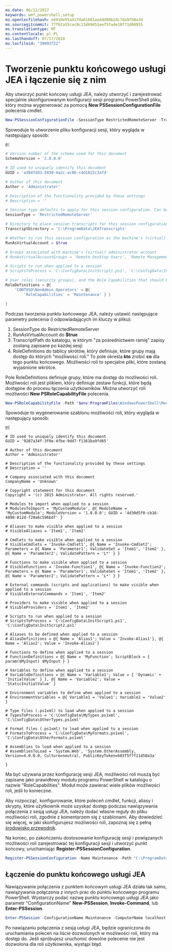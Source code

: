 ```yaml
---
ms.date: 06/12/2017
keywords: wmf,powershell,setup
ms.openlocfilehash: e4910e95a417da61661aaddd98b2dc7da9f98a3d
ms.sourcegitcommit: 77f62a55cac8c13d69d51eef5fade18f71d66955
ms.translationtype: MT
ms.contentlocale: pl-PL
ms.lasthandoff: 07/17/2018
ms.locfileid: "39093722"
---
```

# <a name="creating-and-connecting-to-a-jea-endpoint"></a>Tworzenie punktu końcowego usługi JEA i łączenie się z nim
Aby utworzyć punkt końcowy usługi JEA, należy utworzyć i zarejestrować specjalnie skonfigurowanym konfiguracji sesji programu PowerShell pliku, który można wygenerować za pomocą **New PSSessionConfigurationFile** polecenia cmdlet.

```powershell
New-PSSessionConfigurationFile -SessionType RestrictedRemoteServer -TranscriptDirectory "C:\ProgramData\JEATranscripts" -RunAsVirtualAccount -RoleDefinitions @{ 'CONTOSO\NonAdmin_Operators' = @{ RoleCapabilities = 'Maintenance' }} -Path "$env:ProgramData\JEAConfiguration\Demo.pssc"
```

Spowoduje to utworzenie pliku konfiguracji sesji, który wygląda w następujący sposób:
```powershell
@{

# Version number of the schema used for this document
SchemaVersion = '2.0.0.0'

# ID used to uniquely identify this document
GUID = 'a384fdd3-5830-4a2c-ac86-cdd1822c3afd'

# Author of this document
Author = 'Administrator'

# Description of the functionality provided by these settings
# Description = ''

# Session type defaults to apply for this session configuration. Can be 'RestrictedRemoteServer' (recommended), 'Empty', or 'Default'
SessionType = 'RestrictedRemoteServer'

# Directory to place session transcripts for this session configuration
TranscriptDirectory = 'C:\ProgramData\JEATranscripts'

# Whether to run this session configuration as the machine's (virtual) administrator account
RunAsVirtualAccount = $true

# Groups associated with machine's (virtual) administrator account
# RunAsVirtualAccountGroups = 'Remote Desktop Users', 'Remote Management Users'

# Scripts to run when applied to a session
# ScriptsToProcess = 'C:\ConfigData\InitScript1.ps1', 'C:\ConfigData\InitScript2.ps1'

# User roles (security groups), and the Role Capabilities that should be applied to them when applied to a session
RoleDefinitions = @{
    'CONTOSO\NonAdmin_Operators' = @{
        'RoleCapabilities' = 'Maintenance' } }

}
```
Podczas tworzenia punktu końcowego JEA, należy ustawić następujące parametry polecenia (i odpowiadających im kluczy w pliku):
1.  SessionType do RestrictedRemoteServer
2.  RunAsVirtualAccount do **$true**
3.  TranscriptPath do katalogu, w którym "za pośrednictwem ramię" zapisy zostaną zapisane po każdej sesji
4.  RoleDefinitions do tablicy skrótów, który definiuje, które grupy mają dostęp do których "możliwości roli."  To pole określa **kto** zrobić **co** dla tego punktu końcowego.   Możliwości roli to specjalne pliki, które zostaną wyjaśnione wkrótce.


Pole RoleDefinitions definiuje grupy, które ma dostęp do możliwości roli.  Możliwości roli jest plikiem, który definiuje zestaw funkcji, które będą dostępne do procesu łączenia użytkowników.  Można utworzyć roli możliwości **New PSRoleCapabilityFile** polecenia.

```powershell
New-PSRoleCapabilityFile -Path "$env:ProgramFiles\WindowsPowerShell\Modules\DemoModule\RoleCapabilities\Maintenance.psrc"
```

Spowoduje to wygenerowanie szablonu możliwości roli, który wygląda w następujący sposób:
```
@{

# ID used to uniquely identify this document
GUID = '9287a34f-3f0e-4fbe-9dd7-f1361ba9fd65'

# Author of this document
Author = 'Administrator'

# Description of the functionality provided by these settings
# Description = ''

# Company associated with this document
CompanyName = 'Unknown'

# Copyright statement for this document
Copyright = '(c) 2015 Administrator. All rights reserved.'

# Modules to import when applied to a session
# ModulesToImport = 'MyCustomModule', @{ ModuleName = 'MyCustomModule'; ModuleVersion = '1.0.0.0'; GUID = '4d30d5f0-cb16-4898-812d-f20a6c596bdf' }

# Aliases to make visible when applied to a session
# VisibleAliases = 'Item1', 'Item2'

# Cmdlets to make visible when applied to a session
# VisibleCmdlets = 'Invoke-Cmdlet1', @{ Name = 'Invoke-Cmdlet2'; Parameters = @{ Name = 'Parameter1'; ValidateSet = 'Item1', 'Item2' }, @{ Name = 'Parameter2'; ValidatePattern = 'L*' } }

# Functions to make visible when applied to a session
# VisibleFunctions = 'Invoke-Function1', @{ Name = 'Invoke-Function2'; Parameters = @{ Name = 'Parameter1'; ValidateSet = 'Item1', 'Item2' }, @{ Name = 'Parameter2'; ValidatePattern = 'L*' } }

# External commands (scripts and applications) to make visible when applied to a session
# VisibleExternalCommands = 'Item1', 'Item2'

# Providers to make visible when applied to a session
# VisibleProviders = 'Item1', 'Item2'

# Scripts to run when applied to a session
# ScriptsToProcess = 'C:\ConfigData\InitScript1.ps1', 'C:\ConfigData\InitScript2.ps1'

# Aliases to be defined when applied to a session
# AliasDefinitions = @{ Name = 'Alias1'; Value = 'Invoke-Alias1'}, @{ Name = 'Alias2'; Value = 'Invoke-Alias2'}

# Functions to define when applied to a session
# FunctionDefinitions = @{ Name = 'MyFunction'; ScriptBlock = { param($MyInput) $MyInput } }

# Variables to define when applied to a session
# VariableDefinitions = @{ Name = 'Variable1'; Value = { 'Dynamic' + 'InitialValue' } }, @{ Name = 'Variable2'; Value = 'StaticInitialValue' }

# Environment variables to define when applied to a session
# EnvironmentVariables = @{ Variable1 = 'Value1'; Variable2 = 'Value2' }

# Type files (.ps1xml) to load when applied to a session
# TypesToProcess = 'C:\ConfigData\MyTypes.ps1xml', 'C:\ConfigData\OtherTypes.ps1xml'

# Format files (.ps1xml) to load when applied to a session
# FormatsToProcess = 'C:\ConfigData\MyFormats.ps1xml', 'C:\ConfigData\OtherFormats.ps1xml'

# Assemblies to load when applied to a session
# AssembliesToLoad = 'System.Web', 'System.OtherAssembly, Version=4.0.0.0, Culture=neutral, PublicKeyToken=b03f5f7f11d50a3a'

}
```

Ma być używana przez konfigurację sesji JEA, możliwości roli muszą być zapisane jako prawidłowy modułu programu PowerShell w katalogu o nazwie "RoleCapabilities". Moduł może zawierać wiele plików możliwości roli, jeśli to konieczne.

Aby rozpocząć, konfigurowanie, które poleceń cmdlet, funkcji, aliasy i skrypty, które użytkownik może uzyskać dostęp podczas nawiązywania połączenia z sesją usługi JEA, należy dodać własne reguły do pliku możliwości roli, zgodnie z komentarzem się z szablonami. Aby dowiedzieć się więcej, w jaki skonfigurujesz możliwości roli, zapoznaj się z pełną [środowisko przewodnik](http://aka.ms/JEA).

Na koniec, po zakończeniu dostosowanie konfigurację sesji i powiązanych możliwości roli zarejestrować tej konfiguracji sesji i utworzyć punkt końcowy, uruchamiając **Register-PSSessionConfiguration**.

```powershell
Register-PSSessionConfiguration -Name Maintenance -Path "C:\ProgramData\JEAConfiguration\Demo.pssc"
```

## <a name="connect-to-a-jea-endpoint"></a>Łączenie do punktu końcowego usługi JEA

Nawiązywanie połączenia z punktem końcowym usługi JEA działa tak samo, nawiązywania połączenia z innych prac do punktu końcowego programu PowerShell.  Wystarczy podać nazwę punktu końcowego usługi JEA jako parametr "ConfigurationName" **New-PSSession**, **Invoke-Command**, lub **Enter-PSSession**.

```powershell
Enter-PSSession -ConfigurationName Maintenance -ComputerName localhost
```

Po nawiązaniu połączenia z sesją usługi JEA, będzie ograniczona do uruchamiania poleceń na liście dozwolonych w możliwości roli, który ma dostęp do. Jeśli spróbujesz uruchomić dowolne polecenie nie jest dozwolona dla roli użytkownika, wystąpi błąd.